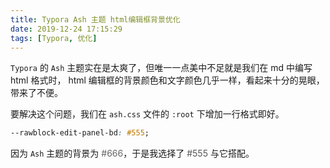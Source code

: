 ```yaml
---
title: Typora Ash 主题 html编辑框背景优化
date: 2019-12-24 17:15:29
tags: [Typora, 优化]
---
```




`Typora` 的 `Ash` 主题实在是太爽了，但唯一一点美中不足就是我们在 md 中编写 html 格式时， html 编辑框的背景颜色和文字颜色几乎一样，看起来十分的晃眼，带来了不便。

要解决这个问题，我们在 `ash.css` 文件的 `:root` 下增加一行格式即好。

```css
--rawblock-edit-panel-bd: #555;
```

因为 `Ash` 主题的背景为 <span style='color:#666;'>#666</span>，于是我选择了<span style='color:#555;'> #555</span> 与它搭配。





